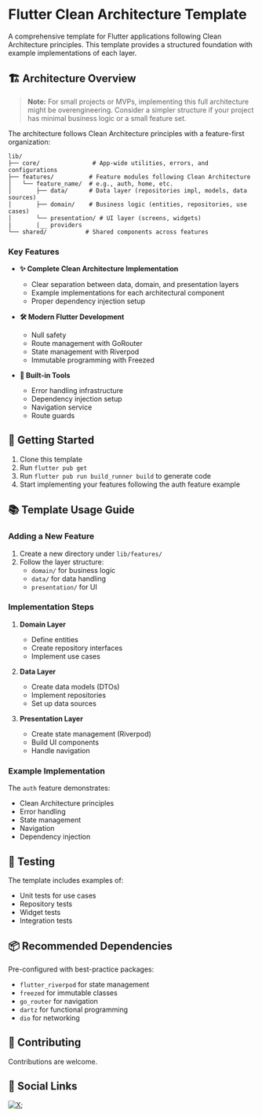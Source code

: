 # Flutter Clean Architecture Template

A comprehensive template for Flutter applications following Clean Architecture principles. This template provides a structured foundation with example implementations of each layer.

## 🏗️ Architecture Overview

> **Note:** For small projects or MVPs, implementing this full architecture might be overengineering. Consider a simpler structure if your project has minimal business logic or a small feature set.

The architecture follows Clean Architecture principles with a feature-first organization:

```text
lib/
├── core/               # App-wide utilities, errors, and configurations
├── features/          # Feature modules following Clean Architecture
│   └── feature_name/  # e.g., auth, home, etc.
│       ├── data/      # Data layer (repositories impl, models, data sources)
│       ├── domain/    # Business logic (entities, repositories, use cases)
│       └── presentation/ # UI layer (screens, widgets)
|       |__ providers
└── shared/           # Shared components across features
```

### Key Features

- **✨ Complete Clean Architecture Implementation**

  - Clear separation between data, domain, and presentation layers
  - Example implementations for each architectural component
  - Proper dependency injection setup

- **🛠️ Modern Flutter Development**

  - Null safety
  - Route management with GoRouter
  - State management with Riverpod
  - Immutable programming with Freezed

- **🧰 Built-in Tools**
  - Error handling infrastructure
  - Dependency injection setup
  - Navigation service
  - Route guards

## 🚀 Getting Started

1. Clone this template
2. Run `flutter pub get`
3. Run `flutter pub run build_runner build` to generate code
4. Start implementing your features following the auth feature example

## 📚 Template Usage Guide

### Adding a New Feature

1. Create a new directory under `lib/features/`
2. Follow the layer structure:
   - `domain/` for business logic
   - `data/` for data handling
   - `presentation/` for UI

### Implementation Steps

1. **Domain Layer**

   - Define entities
   - Create repository interfaces
   - Implement use cases

2. **Data Layer**

   - Create data models (DTOs)
   - Implement repositories
   - Set up data sources

3. **Presentation Layer**
   - Create state management (Riverpod)
   - Build UI components
   - Handle navigation

### Example Implementation

The `auth` feature demonstrates:

- Clean Architecture principles
- Error handling
- State management
- Navigation
- Dependency injection

## 🧪 Testing

The template includes examples of:

- Unit tests for use cases
- Repository tests
- Widget tests
- Integration tests

## 📦 Recommended Dependencies

Pre-configured with best-practice packages:

- `flutter_riverpod` for state management
- `freezed` for immutable classes
- `go_router` for navigation
- `dartz` for functional programming
- `dio` for networking

## 🤝 Contributing

Contributions are welcome.

## 🔗 Social Links

[![X](https://img.shields.io/badge/X-%23000000.svg?style=for-the-badge&logo=X&logoColor=white)](https://x.com/heygourab);
